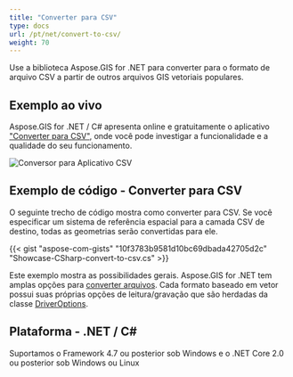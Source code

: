 ```yaml
---
title: "Converter para CSV"
type: docs
url: /pt/net/convert-to-csv/
weight: 70
---
```


Use a biblioteca Aspose.GIS for .NET para converter para o formato de arquivo CSV a partir de outros arquivos GIS vetoriais populares.

## **Exemplo ao vivo**

Aspose.GIS for .NET / C# apresenta online e gratuitamente o aplicativo ["Converter para CSV"](https://products.aspose.app/gis/conversion/convert-to-csv), onde você pode investigar a funcionalidade e a qualidade do seu funcionamento.

![Conversor para Aplicativo CSV](conversion.png)

## **Exemplo de código - Converter para CSV**

O seguinte trecho de código mostra como converter para CSV. Se você especificar um sistema de referência espacial para a camada CSV de destino, todas as geometrias serão convertidas para ele. 

{{< gist "aspose-com-gists" "10f3783b9581d10bc69dbada42705d2c" "Showcase-CSharp-convert-to-csv.cs" >}}

Este exemplo mostra as possibilidades gerais. Aspose.GIS for .NET tem amplas opções para [converter arquivos](https://docs.aspose.com/gis/net/vector-layers/). Cada formato baseado em vetor possui suas próprias opções de leitura/gravação que são herdadas da classe [DriverOptions](https://reference.aspose.com/gis/net/aspose.gis/driveroptions).

## **Plataforma - .NET / C#**

Suportamos o Framework 4.7 ou posterior sob Windows e o .NET Core 2.0 ou posterior sob Windows ou Linux
